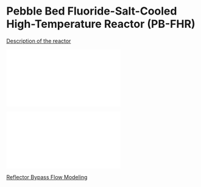 # Pebble Bed Fluoride-Salt-Cooled High-Temperature Reactor (PB-FHR)

[Description of the reactor](pbfhr/reactor_description.md)

![Griffin-Pronghorn steady state model](pbfhr/steady/griffin_pgh_model.md)

![Griffin-Pronghorn rod movement transient model](pbfhr/cr_transient/griffin_pgh_model.md)

[Reflector Bypass Flow Modeling](pbfhr/reflector.md)

